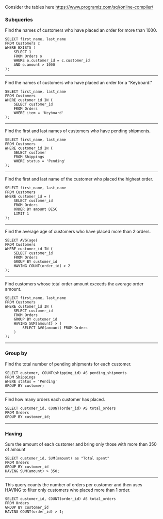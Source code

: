 Consider the tables here https://www.programiz.com/sql/online-compiler/

### Subqueries
Find the names of customers who have placed an order for more than 1000.
```
SELECT first_name, last_name
FROM Customers c
WHERE EXISTS (
    SELECT 1
    FROM Orders o
    WHERE o.customer_id = c.customer_id
    AND o.amount > 1000
);
```

---

Find the names of customers who have placed an order for a "Keyboard."

```
SELECT first_name, last_name
FROM Customers
WHERE customer_id IN (
    SELECT customer_id
    FROM Orders
    WHERE item = 'Keyboard'
);
```

---


Find the first and last names of customers who have pending shipments.



```
SELECT first_name, last_name
FROM Customers
WHERE customer_id IN (
    SELECT customer
    FROM Shippings
    WHERE status = 'Pending'
);
```

---

Find the first and last name of the customer who placed the highest order.


```
SELECT first_name, last_name
FROM Customers
WHERE customer_id = (
    SELECT customer_id
    FROM Orders
    ORDER BY amount DESC
    LIMIT 1
);
```

---

Find the average age of customers who have placed more than 2 orders.

```
SELECT AVG(age)
FROM Customers
WHERE customer_id IN (
    SELECT customer_id
    FROM Orders
    GROUP BY customer_id
    HAVING COUNT(order_id) > 2
);
```

---

Find customers whose total order amount exceeds the average order amount.

```
SELECT first_name, last_name
FROM Customers
WHERE customer_id IN (
    SELECT customer_id
    FROM Orders
    GROUP BY customer_id
    HAVING SUM(amount) > (
        SELECT AVG(amount) FROM Orders
    )
);
```

---

### Group by

Find the total number of pending shipments for each customer.
```
SELECT customer, COUNT(shipping_id) AS pending_shipments
FROM Shippings
WHERE status = 'Pending'
GROUP BY customer;
```
---

Find how many orders each customer has placed.

```
SELECT customer_id, COUNT(order_id) AS total_orders
FROM Orders
GROUP BY customer_id;
```

---

### Having
Sum the amount of each customer and bring only those with more than 350 of amount

```
SELECT customer_id, SUM(amount) as "Total spent" 
FROM Orders
GROUP BY customer_id
HAVING SUM(amount) > 350;
```

---

This query counts the number of orders per customer and then uses HAVING to filter only customers who placed more than 1 order.

```
SELECT customer_id, COUNT(order_id) AS total_orders
FROM Orders
GROUP BY customer_id
HAVING COUNT(order_id) > 1;
```
